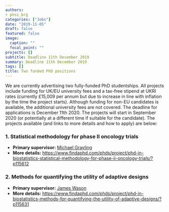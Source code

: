 ```yaml
---
authors:
- phsi_brg
categories: ["Jobs"]
date: "2019-11-05"
draft: false
featured: false
image:
  caption: ""
  focal_point: ""
projects: []
subtitle: Deadline 11th December 2019
summary: Deadline 11th December 2019
tags: []
title: Two funded PhD positions
---
```


We are currently advertising two fully-funded PhD studentships.
All projects include funding for UK/EU university fees and a tax-free stipend at UKRI rates (currently £15,009 per annum but due to increase in line with inflation by the time the project starts).
Although funding for non-EU candidates is available, the additional university fees are not covered.
The deadline for applications is December 11th 2020.
The projects will start in September 2020 (or potentially at a different time if suitable for the candidate).
The projects available (and links to more details and how to apply) are below:

### 1. Statistical methodology for phase II oncology trials

- __Primary supervisor:__ [Michael Grayling](/staff/michael_grayling/)
- __More details:__ https://www.findaphd.com/phds/project/phd-in-biostatistics-statistical-methodology-for-phase-ii-oncology-trials/?p115612

### 2. Methods for quantifying the utility of adaptive designs

- __Primary supervisor:__ [James Wason](/staff/james_wason/)
- __More details:__ https://www.findaphd.com/phds/project/phd-in-biostatistics-methods-for-quantifying-the-utility-of-adaptive-designs/?p115631
